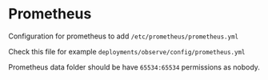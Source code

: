 # Prometheus

Configuration for prometheus to add `/etc/prometheus/prometheus.yml`

Check this file for example `deployments/observe/config/prometheus.yml`

Prometheus data folder should be have `65534:65534` permissions as nobody.
